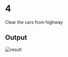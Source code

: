 # 4
Clear the cars from highway
## Output
![result](https://user-images.githubusercontent.com/88179607/140609816-f31890a2-f0a3-4bbc-a528-a2d920048bc5.jpg)
